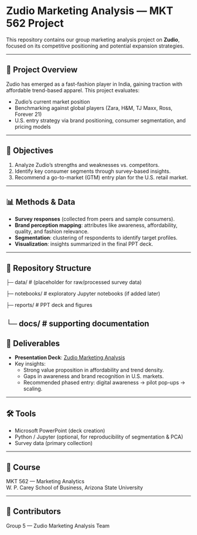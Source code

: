 # Zudio Marketing Analysis — MKT 562 Project

This repository contains our group marketing analysis project on **Zudio**, focused on its competitive positioning and potential expansion strategies.

---

## 📌 Project Overview
Zudio has emerged as a fast-fashion player in India, gaining traction with affordable trend-based apparel. This project evaluates:
- Zudio’s current market position
- Benchmarking against global players (Zara, H&M, TJ Maxx, Ross, Forever 21)
- U.S. entry strategy via brand positioning, consumer segmentation, and pricing models

---

## 🎯 Objectives
1. Analyze Zudio’s strengths and weaknesses vs. competitors.
2. Identify key consumer segments through survey-based insights.
3. Recommend a go-to-market (GTM) entry plan for the U.S. retail market.

---

## 📊 Methods & Data
- **Survey responses** (collected from peers and sample consumers).
- **Brand perception mapping**: attributes like awareness, affordability, quality, and fashion relevance.
- **Segmentation**: clustering of respondents to identify target profiles.
- **Visualization**: insights summarized in the final PPT deck.

---

## 📂 Repository Structure
├─ data/           # (placeholder for raw/processed survey data)

├─ notebooks/      # exploratory Jupyter notebooks (if added later)

├─ reports/        # PPT deck and figures

└─ docs/           # supporting documentation
---

## 🚀 Deliverables
- **Presentation Deck**: [Zudio Marketing Analysis](reports/Zudio_Marketing_Analysis_Presentation.pptx)
- Key insights:
  - Strong value proposition in affordability and trend density.
  - Gaps in awareness and brand recognition in U.S. markets.
  - Recommended phased entry: digital awareness → pilot pop-ups → scaling.

---

## 🛠 Tools
- Microsoft PowerPoint (deck creation)
- Python / Jupyter (optional, for reproducibility of segmentation & PCA)
- Survey data (primary collection)

---

## 📖 Course
MKT 562 — Marketing Analytics  
W. P. Carey School of Business, Arizona State University

---

## 👥 Contributors
Group 5 — Zudio Marketing Analysis Team
